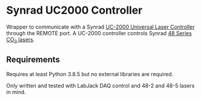 # Synrad UC2000 Controller

Wrapper to communicate with a Synrad [UC-2000 Universal Laser Controller](https://synrad.com/en/products/accessories/uc-2000) through the REMOTE port. A UC-2000 controller controls Synrad [48 Series CO<sub>2</sub> lasers](https://synrad.com/en/products/lasers/48-series).

## Requirements
Requires at least Python 3.8.5 but no external libraries are required.

Only written and tested with LabJack DAQ control and 48-2 and 48-5 lasers in mind.